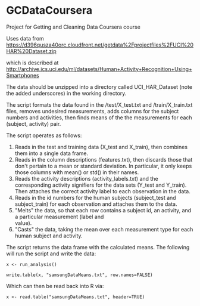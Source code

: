 # GCDataCoursera
Project for Getting and Cleaning Data Coursera course

Uses data from 
   https://d396qusza40orc.cloudfront.net/getdata%2Fprojectfiles%2FUCI%20HAR%20Dataset.zip 

 which is described at
   http://archive.ics.uci.edu/ml/datasets/Human+Activity+Recognition+Using+Smartphones 

 The data should be unzipped into a directory called UCI_HAR_Dataset
  (note the added underscores) in the working directory.

 The script formats the data found in the /test/X_test.txt and
    /train/X_train.txt files, removes undesired measurements, adds columns
    for the subject numbers and activities, then finds means of the
    the measurements for each (subject, activity) pair.
    
The script operates as follows:

1. Reads in the test and training data (X_test and X_train), then combines them into a single data frame.
2. Reads in the column descriptions (features.txt), then discards those that don't pertain to a mean or
   standard deviation. In particular, it only keeps those columns with mean() or std() in their names.
3. Reads the activity descriptions (activity_labels.txt) and the corresponding activity signifiers for the data
   sets (Y_test and Y_train). Then attaches the correct activity label to each observation in the data.
4. Reads in the id numbers for the human subjects (subject_test and subject_train)  for each observation and attaches
   them to the data.
5. "Melts" the data, so that each row contains a subject id, an activity, and a particular measurement (label and   
   value).
6. "Casts" the data, taking the mean over each measurement type for each human subject and activity.

The script returns the data frame with the calculated means. The following will run the script and write the data:
   
    x <- run_analysis()
   
    write.table(x, "samsungDataMeans.txt", row.names=FALSE)

Which can then be read back into R via:

    x <- read.table("samsungDataMeans.txt", header=TRUE)
